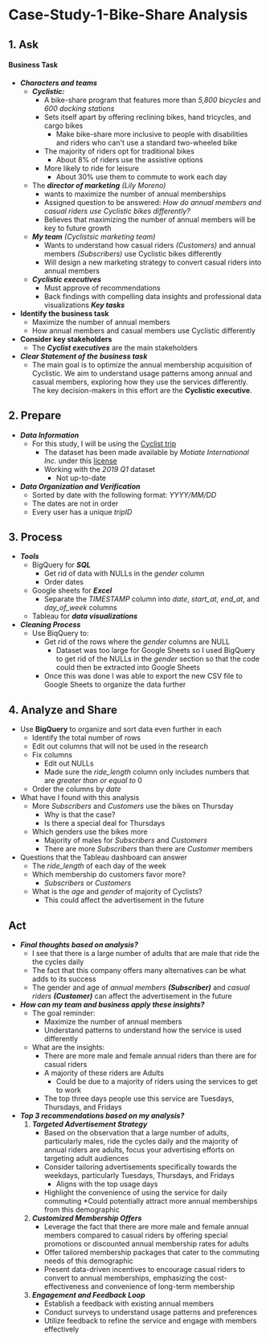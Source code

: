 # Case-Study-1-Bike-Share Analysis
## 1. Ask
#### Business Task
 * ***Characters and teams***
    * ***Cyclistic:***
       * A bike-share program that features more than *5,800 bicycles* and *600 docking stations*
       * Sets itself apart by offering reclining bikes, hand tricycles, and cargo bikes
          * Make bike-share more inclusive to people with disabilities and riders who can't use a standard two-wheeled bike
       * The majority of riders opt for traditional bikes
          * About 8% of riders use the assistive options
       *  More likely to ride for leisure
          * About 30% use them to commute to work each day
    * The ***director of marketing*** *(Lily Moreno)*
      * wants to maximize the number of annual memberships
       * Assigned question to be answered: *How do annual members and casual riders use Cyclistic bikes differently?*
        * Believes that maximizing the number of annual members will be key to future growth
    * ***My team*** *(Cyclistsic marketing team)*
        * Wants to understand how casual riders *(Customers)* and annual members *(Subscribers)* use Cyclistic bikes differently
        * Will design a new marketing strategy to convert casual riders into annual members
    * ***Cyclistic executives***
        * Must approve of recommendations
        * Back findings with compelling data insights and professional data visualizations ***Key tasks***
* **Identify the business task**
    * Maximize the number of annual members
    * How annual members and casual members use Cyclistic differently
* **Consider key stakeholders**
    * The ***Cyclist executives*** are the main stakeholders
* ***Clear Statement of the business task***
    * The main goal is to optimize the annual membership acquisition of Cyclistic. We aim to understand usage patterns among annual and casual members, exploring how they use the services differently. The key decision-makers in this effort are the **Cyclistic executive**.

## 2. Prepare
* ***Data Information***
    * For this study, I will be using the [Cyclist trip](https://divvy-tripdata.s3.amazonaws.com/index.html)
        * The dataset has been made available by *Motiate International Inc.* under this [license](https://divvybikes.com/data-license-agreement)
        * Working with the *2019 Q1* dataset
            * Not up-to-date
* ***Data Organization and Verification***
    * Sorted by date with the following format: *YYYY/MM/DD*
    * The dates are not in order
    * Every user has a unique *tripID*

## 3. Process
* ***Tools***
   * BigQuery for ***SQL***
      * Get rid of data with NULLs in the *gender* column
      * Order dates
   * Google sheets for ***Excel***
      * Separate the *TIMESTAMP* column into *date*, *start_at*, *end_at*, and *day_of_week* columns
   * Tableau for ***data visualizations***
* ***Cleaning Process***
   * Use BiqQuery to:
      * Get rid of the rows where the *gender* columns are NULL
         * Dataset was too large for Google Sheets so I used BigQuery to get rid of the NULLs in the *gender* section so that the code could then be extracted into Google Sheets
     * Once this was done I was able to export the new CSV file to Google Sheets to organize the data further

## 4. Analyze and Share
* Use **BigQuery** to organize and sort data even further in each
   * Identify the total number of rows
   * Edit out columns that will not be used in the research
   * Fix columns
      * Edit out NULLs
      * Made sure the *ride_length* column only includes numbers that are *greater than or equal to* 0
    * Order the columns by *date*
* What have I found with this analysis
   * More *Subscribers* and *Customers* use the bikes on Thursday
      * Why is that the case?
      * Is there a special deal for Thursdays
   * Which genders use the bikes more
     * Majority of males for *Subscribers* and *Customers*
     * There are more *Subscribers* than there are *Customer* members
* Questions that the Tableau dashboard can answer
   * The *ride_length* of each day of the week
   * Which membership do customers favor more?
      * *Subscribers* or *Customers*
   * What is the *age* and *gender* of majority of Cyclists?
      * This could affect the advertisement in the future

## Act
* ***Final thoughts based on analysis?***
     * I see that there is a large number of adults that are male that ride the the cycles daily
     * The fact that this company offers many alternatives can be what adds to its success
     * The gender and age of *annual members* ***(Subscriber)*** and *casual riders* ***(Customer)*** can affect the advertisement in the future
* ***How can my team and business apply these insights?***
     * The goal reminder:
          * Maximize the number of annual members
          * Understand patterns to understand how the service is used differently
     * What are the insights:
          * There are more male and female annual riders than there are for casual riders
          * A majority of these riders are Adults
               * Could be due to a majority of riders using the services to get to work
          * The top three days people use this service are Tuesdays, Thursdays, and Fridays
* ***Top 3 recommendations based on my analysis?***
     1. ***Targeted Advertisement Strategy***
           * Based on the observation that a large number of adults, particularly males, ride the cycles daily and the majority of annual riders are adults, focus your advertising efforts on targeting adult audiences
           * Consider tailoring advertisements specifically towards the weekdays, particularly Tuesdays, Thursdays, and Fridays
                * Aligns with the top usage days
           * Highlight the convenience of using the service for daily commuting
                *Could potentially attract more annual memberships from this demographic
     2. ***Customized Membership Offers***
           * Leverage the fact that there are more male and female annual members compared to casual riders by offering special promotions or discounted annual membership rates for adults
           * Offer tailored membership packages that cater to the commuting needs of this demographic
           * Present data-driven incentives to encourage casual riders to convert to annual memberships, emphasizing the cost-effectiveness and convenience of long-term membership
  3. ***Engagement and Feedback Loop***
        * Establish a feedback with existing annual members
        * Conduct surveys to understand usage patterns and preferences
        * Utilize feedback to refine the service and engage with members effectively
